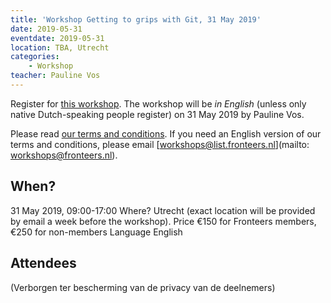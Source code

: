 ```yaml
---
title: 'Workshop Getting to grips with Git, 31 May 2019'
date: 2019-05-31
eventdate: 2019-05-31
location: TBA, Utrecht
categories:
    - Workshop
teacher: Pauline Vos
---
```


Register for [this workshop](/workshops/getting-to-grips-with-git). The workshop will be _in English_ (unless only native Dutch-speaking people register) on 31 May 2019 by Pauline Vos.

Please read [our terms and conditions](/nl/activiteiten/workshops/#meer-informatie-voor-deelnemers). If you need an English version of our terms and conditions, please email [workshops@list.fronteers.nl](mailto: workshops@fronteers.nl).

## When?
31 May 2019, 09:00-17:00
Where?
Utrecht (exact location will be provided by email a week before the workshop).
Price
€150 for Fronteers members, €250 for non-members
Language
English

## Attendees

<p>(Verborgen ter bescherming van de privacy van de deelnemers)</p>
